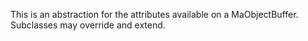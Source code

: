 This is an abstraction for the attributes available on a MaObjectBuffer.  Subclasses may override and extend.